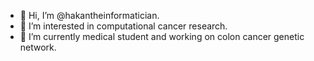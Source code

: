 - 👋 Hi, I’m @hakantheinformatician.
- 👀 I’m interested in computational cancer research.
- 🌱 I’m currently medical student and working on colon cancer genetic network.


